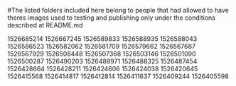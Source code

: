 #The listed folders included here belong to people that had allowed to have theres images used to testing and publishing only under the conditions described at README.md

1526685214
1526667245
1526589833
1526588935
1526588043
1526586523
1526582062
1526581709
1526579662
1526567687
1526567929
1526508448
1526507368
1526503146
1526501090
1526500287
1526490203
1526488971
1526488325
1526487454
1526428664
1526428211
1526424606
1526424038
1526420645
1526415568
1526414817
1526412814
1526411637
1526409244
1526405598
